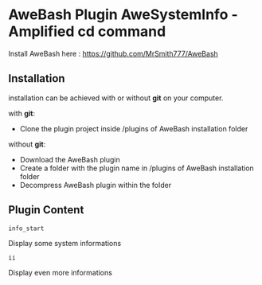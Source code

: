AweBash Plugin AweSystemInfo - Amplified cd command
===================================================

Install AweBash here : https://github.com/MrSmith777/AweBash

Installation
------------

installation can be achieved with or without **git** on your computer.

with **git**:
 - Clone the plugin project inside /plugins of AweBash installation folder

without **git**:
 - Download the AweBash plugin
 - Create a folder with the plugin name in /plugins of AweBash installation folder
 - Decompress AweBash plugin within the folder
 
Plugin Content
--------------

    info_start
    
Display some system informations

    ii
    
Display even more informations